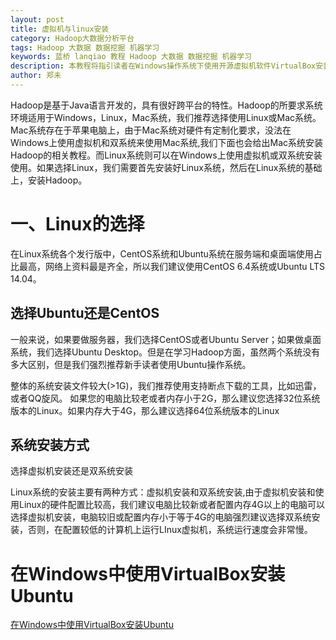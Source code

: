 ```yaml
---
layout: post
title: 虚拟机与linux安装
category: Hadoop大数据分析平台
tags: Hadoop 大数据 数据挖掘 机器学习
keywords: 蓝桥 lanqiao 教程 Hadoop 大数据 数据挖掘 机器学习
description: 本教程将指引读者在Windows操作系统下使用开源虚拟机软件VirtualBox安装Ubuntu，读者也可以使用其他虚拟机VMware Workstation安装。
author: 郑未
---
```


Hadoop是基于Java语言开发的，具有很好跨平台的特性。Hadoop的所要求系统环境适用于Windows，Linux，Mac系统，我们推荐选择使用Linux或Mac系统。Mac系统存在于苹果电脑上，由于Mac系统对硬件有定制化要求，没法在Windows上使用虚拟机和双系统来使用Mac系统,我们下面也会给出Mac系统安装Hadoop的相关教程。而Linux系统则可以在Windows上使用虚拟机或双系统安装使用。如果选择Linux，我们需要首先安装好Linux系统，然后在Linux系统的基础上，安装Hadoop。

# 一、Linux的选择

在Linux系统各个发行版中，CentOS系统和Ubuntu系统在服务端和桌面端使用占比最高，网络上资料最是齐全，所以我们建议使用CentOS 6.4系统或Ubuntu LTS 14.04。

## 选择Ubuntu还是CentOS

一般来说，如果要做服务器，我们选择CentOS或者Ubuntu Server；如果做桌面系统，我们选择Ubuntu Desktop。但是在学习Hadoop方面，虽然两个系统没有多大区别，但是我们强烈推荐新手读者使用Ubuntu操作系统。


整体的系统安装文件较大(>1G)，我们推荐使用支持断点下载的工具，比如迅雷，或者QQ旋风。
如果您的电脑比较老或者内存小于2G，那么建议您选择32位系统版本的Linux。如果内存大于4G，那么建议选择64位系统版本的Linux


## 系统安装方式

选择虚拟机安装还是双系统安装

Linux系统的安装主要有两种方式：虚拟机安装和双系统安装,由于虚拟机安装和使用Linux的硬件配置比较高，我们建议电脑比较新或者配置内存4G以上的电脑可以选择虚拟机安装，电脑较旧或配置内存小于等于4G的电脑强烈建议选择双系统安装，否则，在配置较低的计算机上运行LInux虚拟机，系统运行速度会非常慢。

# 在Windows中使用VirtualBox安装Ubuntu


[在Windows中使用VirtualBox安装Ubuntu](http://dblab.xmu.edu.cn/blog/337-2/)

